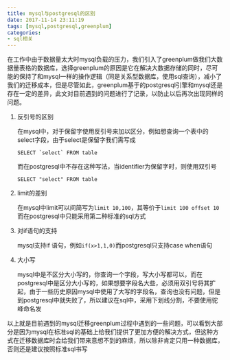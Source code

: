 ```yaml
---
title: mysql与postgresql的区别
date: 2017-11-14 23:11:19
tags: [mysql,postgresql,greenplum]
categories:
- sql相关
---
```


在工作中由于数据量太大时mysql负载的压力，我们引入了greenplum做我们大数据量表格的数据库，选择greenplum的原因是它在解决大数据存储的同时，尽可能的保持了和mysql一样的操作逻辑（同是关系型数据库，使用sql查询），减小了我们的迁移成本，但是尽管如此，greenplum基于的postgresql引擎和mysql还是存在一定的差异，此文对目前遇到的问题进行了记录，以防止以后再次出现同样的问题。

1. 反引号的区别

   在mysql中，对于保留字使用反引号来加以区分，例如想查询一个表中的select字段，由于select是保留字我们需写成

   ``SELECT `select` FROM table ``

   而在postgresql中不存在这种写法，当identifier为保留字时，则使用双引号

   `SELECT "select" FROM table`

2. limit的差别

   在mysql中limit可以间简写为`limit 10,100`，其等价于`limit 100 offset 10`而在postgresql中只能采用第二种标准的sql方式

3. 对if语句的支持

   mysql支持if 语句，例如`if(x>1,1,0)`而postgresql只支持case when语句

4. 大小写

   mysql中是不区分大小写的，你查询一个字段，写大小写都可以，而在postgresql中是区分大小写的，如果想要字段名大些，必须用双引号将其扩起，由于一些历史原因mysql中使用了大写的字段名，查询也没有问题，但是到postgresql中就失败了，所以建议在sql中，采用下划线分割，不要使用驼峰命名发

以上就是目前遇到的mysql迁移greenplum过程中遇到的一些问题，可以看到大部分是因为mysql在标准sql的基础上给我们提供了更加方便的解决方式，但这种方式在迁移数据库时会给我们带来意想不到的麻烦，所以除非肯定只用一种数据库，否则还是建议按照标准sql书写
